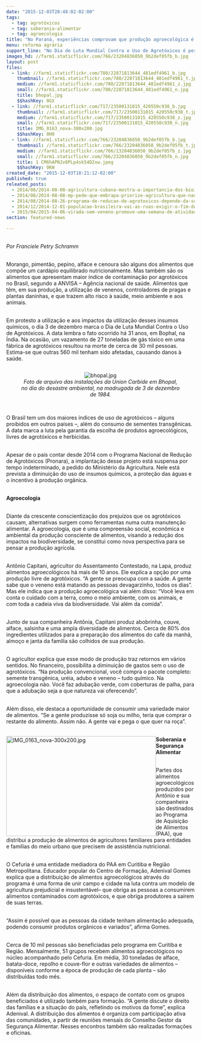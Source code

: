 ```yaml
---
date: "2015-12-03T20:48:02-02:00"
tags:
  - tag: agrotóxicos
  - tag: soberania-alimentar
  - tag: agroecologia
title: "No Paraná, experiências comprovam que produção agroecológica é possível"
menu: reforma agrária
support_line: "No Dia de Luta Mundial Contra o Uso de Agrotóxicos é pertinente lembrar que mesmo o Brasil sendo um dos maiores consumidores de agrotóxicos e transgênicos, um outro modelo de agricultura é viável. "
images_hd: //farm1.staticflickr.com/766/23204836050_9b2def05fb_b.jpg
layout: post
files:
  - link: //farm1.staticflickr.com/780/22871813644_481edf4961_b.jpg
    thumbnail: //farm1.staticflickr.com/780/22871813644_481edf4961_t.jpg
    medium: //farm1.staticflickr.com/780/22871813644_481edf4961_z.jpg
    small: //farm1.staticflickr.com/780/22871813644_481edf4961_n.jpg
    title: bhopal.jpg
    $$hashKey: 0GX
  - link: //farm1.staticflickr.com/717/23500131015_420550c938_b.jpg
    thumbnail: //farm1.staticflickr.com/717/23500131015_420550c938_t.jpg
    medium: //farm1.staticflickr.com/717/23500131015_420550c938_z.jpg
    small: //farm1.staticflickr.com/717/23500131015_420550c938_n.jpg
    title: IMG_0163_nova-300x200.jpg
    $$hashKey: 0H0
  - link: //farm1.staticflickr.com/766/23204836050_9b2def05fb_b.jpg
    thumbnail: //farm1.staticflickr.com/766/23204836050_9b2def05fb_t.jpg
    medium: //farm1.staticflickr.com/766/23204836050_9b2def05fb_z.jpg
    small: //farm1.staticflickr.com/766/23204836050_9b2def05fb_n.jpg
    title: 1 CM6hAPNJv8PLp4sk54D2xw.jpeg
    $$hashKey: 0KW
created_date: "2015-12-03T18:21:12-02:00"
published: true
releated_posts:
  - 2014/08/2014-08-08-agricultura-cubana-mostra-a-importancia-dos-bioinsumos-para-producao-saudavel.md
  - 2014/08/2014-08-08-mp-pede-que-embrapa-priorize-agricultura-que-nao-use-agrotoxicos.md
  - 2014/08/2014-08-26-programa-de-reducao-de-agrotoxicos-depende-da-sociedade-diz-pesquisador.md
  - 2014/12/2014-12-01-populacao-brasileira-vai-as-ruas-exigir-o-fim-do-uso-de-agrotoxicos.md
  - 2015/04/2015-04-06-virada-sem-veneno-promove-uma-semana-de-atividades-pela-saude.md
section: featured-news

---
```

<p>&nbsp;<br />
<em>Por Franciele Petry Schramm</em></p>

<p><br />
Morango, piment&atilde;o, pepino, alface e cenoura s&atilde;o alguns dos alimentos que comp&otilde;e um card&aacute;pio equilibrado nutricionalmente. Mas tamb&eacute;m s&atilde;o os alimentos que apresentam maior &iacute;ndice de contamina&ccedil;&atilde;o por agrot&oacute;xicos no Brasil, segundo a ANVISA &ndash; Ag&ecirc;ncia nacional de sa&uacute;de. Alimentos que t&ecirc;m, em sua produ&ccedil;&atilde;o, a utiliza&ccedil;&atilde;o de venenos, controladores de pragas e plantas daninhas, e que trazem alto risco &agrave; sa&uacute;de, meio ambiente e aos animais.</p>

<p><br />
Em protesto a utiliza&ccedil;&atilde;o e aos impactos da utiliza&ccedil;&atilde;o desses insumos qu&iacute;micos, o dia 3 de dezembro marca o Dia de Luta Mundial Contra o Uso de Agrot&oacute;xicos. A data lembra o fato ocorrido h&aacute; 31 anos, em Bophal, na &Iacute;ndia. Na ocasi&atilde;o, um vazamento de 27 toneladas de g&aacute;s t&oacute;xico em uma f&aacute;brica de agrot&oacute;xicos resultou na morte de cerca de 30 mil pessoas. Estima-se que outras 560 mil tenham sido afetadas, causando danos &agrave; sa&uacute;de.</p>

<div style="text-align:center">
<figure class="image" style="display:inline-block"><img alt="bhopal.jpg" src="//farm1.staticflickr.com/780/22871813644_481edf4961_b.jpg" />
<figcaption><em>Foto de arquivo das instala&ccedil;&otilde;es da Union Carbide em Bhopal, no dia do desastre ambiental, na madrugada de 3 de dezembro de 1984. </em></figcaption>
</figure>
</div>

<p><br />
O Brasil tem um dos maiores &iacute;ndices de uso de agrot&oacute;xicos &ndash; alguns proibidos em outros pa&iacute;ses &ndash;, al&eacute;m do consumo de sementes transg&ecirc;nicas. A data marca a luta pela garantia da escolha de produtos agroecol&oacute;gicos, livres de agrot&oacute;xicos e herbicidas.</p>

<p><br />
Apesar de o pa&iacute;s contar desde 2014 com o Programa Nacional de Redu&ccedil;&atilde;o de Agrot&oacute;xicos (Pronara), a implanta&ccedil;&atilde;o desse projeto est&aacute; suspensa por tempo indeterminado, a pedido do Minist&eacute;rio da Agricultura. Nele est&aacute; prevista a diminui&ccedil;&atilde;o do uso de insumos qu&iacute;micos, a prote&ccedil;&atilde;o das &aacute;guas e o incentivo &agrave; produ&ccedil;&atilde;o org&acirc;nica.</p>

<p><br />
<strong>Agroecologia</strong></p>

<p><br />
Diante da crescente conscientiza&ccedil;&atilde;o dos preju&iacute;zos que os agrot&oacute;xicos causam, alternativas surgem como ferramentas numa outra manuten&ccedil;&atilde;o alimentar. A agroecologia, que &eacute; uma compreens&atilde;o social, econ&ocirc;mica e ambiental da produ&ccedil;&atilde;o consciente de alimentos, visando a redu&ccedil;&atilde;o dos impactos na biodiversidade, se constitui como nova perspectiva para se pensar a produ&ccedil;&atilde;o agr&iacute;cola.</p>

<p><br />
Ant&ocirc;nio Capitani, agricultor do Assentamento Contestado, na Lapa, produz alimentos agroecol&oacute;gicos h&aacute; mais de 10 anos. Ele explica a op&ccedil;&atilde;o por uma produ&ccedil;&atilde;o livre de agrot&oacute;xicos. &ldquo;A gente se preocupa com a sa&uacute;de. A gente sabe que o veneno est&aacute; matando as pessoas devagarzinho, todos os dias&rdquo;. Mas ele indica que a produ&ccedil;&atilde;o agroecol&oacute;gica vai al&eacute;m disso: &ldquo;Voc&ecirc; leva em conta o cuidado com a terra, como o meio ambiente, com os animais, e com toda a cadeia viva da biodiversidade. Vai al&eacute;m da comida&rdquo;.</p>

<p><br />
Junto de sua companheira Ant&ocirc;nia, Capitani produz abobrinha, couve, alface, salsinha e uma ampla diversidade de alimentos. Cerca de 80% dos ingredientes utilizados para a prepara&ccedil;&atilde;o dos alimentos do caf&eacute; da manh&atilde;, almo&ccedil;o e janta da fam&iacute;lia s&atilde;o colhidos de sua produ&ccedil;&atilde;o.</p>

<p><br />
O agricultor explica que esse modo de produ&ccedil;&atilde;o traz retornos em v&aacute;rios sentidos. No financeiro, possibilita a diminui&ccedil;&atilde;o de gastos sem o uso de agrot&oacute;xicos. &ldquo;Na produ&ccedil;&atilde;o convencional, voc&ecirc; compra o pacote completo: semente transg&ecirc;nica, ur&eacute;ia, adubo e veneno &ndash; tudo qu&iacute;mico. Na agroecologia n&atilde;o. Voc&ecirc; faz aduba&ccedil;&atilde;o verde, com coberturas de palha, para que a aduba&ccedil;&atilde;o seja a que natureza vai oferecendo&rdquo;.</p>

<p><br />
Al&eacute;m disso, ele destaca a oportunidade de consumir uma variedade maior de alimentos. &ldquo;Se a gente produzisse s&oacute; soja ou milho, teria que comprar o restante do alimento. Assim n&atilde;o. A gente vai e pega o que quer na ro&ccedil;a&rdquo;.</p>

<p><br />
<img alt="IMG_0163_nova-300x200.jpg" height="267" src="//farm1.staticflickr.com/717/23500131015_420550c938_b.jpg" style="float:left" width="400" /><strong>Soberania e Seguran&ccedil;a Alimentar</strong></p>

<p><br />
Partes dos alimentos agroecol&oacute;gicos produzidos por Ant&ocirc;nio e sua companheira s&atilde;o destinados ao Programa de Aquisi&ccedil;&atilde;o de Alimentos (PAA), que distribui a produ&ccedil;&atilde;o de alimentos de agricultores familiares para entidades e fam&iacute;lias do meio urbano que precisem de assist&ecirc;ncia nutricional.</p>

<p><br />
O Cefuria &eacute; uma entidade mediadora do PAA em Curitiba e Regi&atilde;o Metropolitana. Educador popular do Centro de Forma&ccedil;&atilde;o, Adenival Gomes explica que a distribui&ccedil;&atilde;o de alimentos agroecol&oacute;gicos atrav&eacute;s do programa &eacute; uma forma de unir campo e cidade na luta contra um modelo de agricultura prejudicial e insustent&aacute;vel&ndash; que obriga as pessoas a consumirem alimentos contaminados com agrot&oacute;xicos, e que obriga produtores a sa&iacute;rem de suas terras.</p>

<p><br />
&ldquo;Assim &eacute; poss&iacute;vel que as pessoas da cidade tenham alimenta&ccedil;&atilde;o adequada, podendo consumir produtos org&acirc;nicos e variados&rdquo;, afirma Gomes.</p>

<p><br />
Cerca de 10 mil pessoas s&atilde;o beneficiadas pelo programa em Curitiba e Regi&atilde;o. Mensalmente, 51 grupos recebem alimentos agroecol&oacute;gicos no n&uacute;cleo acompanhado pelo Cefuria. Em m&eacute;dia, 30 toneladas de alface, batata-doce, repolho e couve-flor e outras variedades de alimentos &ndash; dispon&iacute;veis conforme a &eacute;poca de produ&ccedil;&atilde;o de cada planta &ndash; s&atilde;o distribu&iacute;das todo m&ecirc;s.</p>

<p><br />
Al&eacute;m da distribui&ccedil;&atilde;o dos alimentos, o espa&ccedil;o de contato com os grupos beneficiados &eacute; utilizado tamb&eacute;m para forma&ccedil;&atilde;o. &ldquo;A gente discute o direito das fam&iacute;lias e a situa&ccedil;&atilde;o do pa&iacute;s, refletindo os motivos da fome&rdquo;, explica Adenival. A distribui&ccedil;&atilde;o dos alimentos &eacute; organiza com participa&ccedil;&atilde;o ativa das comunidades, a partir de reuni&otilde;es mensais do Conselho Gestor da Seguran&ccedil;a Alimentar. Nesses encontros tamb&eacute;m s&atilde;o realizadas forma&ccedil;&otilde;es e oficinas.</p>
